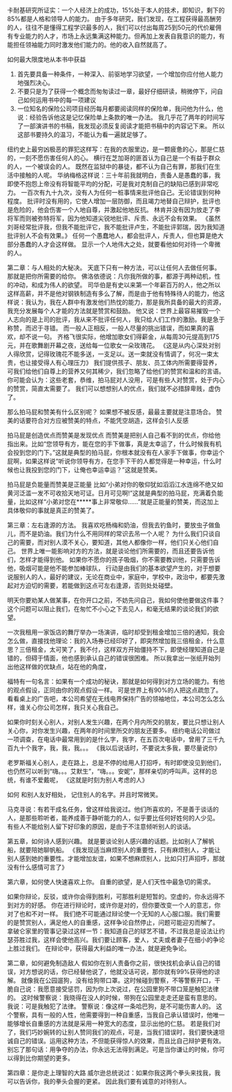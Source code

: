 卡耐基研究所证实：一个人经济上的成功，15%处于本人的技术，即知识，剩下的85%都是人格和领导人的能力。
由于多年研究，我们发现，在工程获得最高酬劳的人，往往不是懂得工程学识最多的人，我们可以付出每周25到50元的代价雇佣有专业能力的人才，市场上永远集满这种能力。但再加上发表自我意识的能力，有能担任领袖能力同时激发他们能力的。他的收入自然就高了。

如何最大限度地从本书中获益
1. 首先要具备一种条件，一种深入、前驱地学习欲望，一个增加你应付他人能力地强烈决心。
2. 不要只是为了获得一个概念而匆匆读过一章，最好仔细研读，稍微停下，问自己如何运用书中的每一项建议
3. 一位知名的保险公司项目经历每月都要阅读同样的保险单，我问他为什么，他说：经验告诉他这是记忆保险单上条款的唯一办法。
我几乎花了两年的时间写了一部演讲书的书稿，我发现必须反复阅读才能把书稿中的内容记下来。
所以这部书要持久的温习，不能认为看一遍就足够了。

纽约史上最穷凶极恶的罪犯这样写：在我的衣服里边，是一颗疲惫的心，那是仁慈的，一刻不愿伤害任何人的心。
横行在芝加哥的匪首认为自己是一个有益于群众的人，一个被误会的人。
既然在监狱中的暴徒，都不认为自己有罪，那我们在生活中接触的人呢。
华纳梅格这样说：三十年前我就明白，责备人是愚蠢的事，我即使不抱怨上帝没有将智能平均的分配，可是我对克制自己的缺陷已感到非常吃力。
一百次有九十九次，没有人为任何一桩事情来批评他自己。无论错误到何种程度。
批评时没有用的，它使人增加一层防御，而且竭力地替自己辩护，批评也是危险的，他会伤害一个人地自尊，并激起他地反抗。
林肯并没有因为放走了李将军而则被弥特将军，因为他知道尖锐地批评、斥责、永远不会有效果。
《虽然刘哥经常批评我，但我不能批评它，我不能批评卢生，不能批评郭瑞，因为我知道批评别人不会有效果。》
任何一个愚蠢地人，都会批评人，斥责人，但也算是绝大部分愚蠢的人才会这样做。
显示一个人地伟大之处，就要看他如何对待一个卑微的人。

第二章：与人相处的大秘决。
天底下只有一种方法，可以让任何人去做任何事。那就是把你所需要的给你。
佛洛依德说：凡你我所做的事，都源于两种动机，性的冲动，和成为伟人的欲望。
司华伯是有史以来第一个年薪百万的人，他之所以这样高薪，并不是他对钢铁制造有多么了解，而是由于他有特殊待人的能力，他这样说：我认为，我在人群中有激发他们热忱的能力，那是我所具备的最大的资源，我充分发展每个人才能的方法就是赞赏和鼓励。
他又说：世界上最容易摧毁一个人志向的是上司的批评，我从来不批评任何人，我只给人们工作的激励。我是急于称赞，而迟于寻错。
而一般人正相反，一般人尽量的挑出错误，而如果真的喜欢，却不说一句。
齐格飞很实际，他增加歌女们得薪金，从每周30元提高到175元，并在歌舞剧开幕之夜，送给每一位歌女一朵玫瑰花。
《这是从内心深处对别人得欣赏，记得玫瑰花不能多送，一支足以。送一束就没有情调了，何况一束太贵，也让接受得人有心理压力》
我们提供孩子、朋友、员工体内所需要得营养，可我们给他们自尊上的营养又何其稀少，我们忽略了给他们的赞赏和温和的言语。你可能会认为：这些老套，恭维，拍马屁对人没用，可是有些人对赞赏，处于内心的赞赏，简直太需要了。
我们可以想想别人的优点，我们就不必措辞卑贱，虚伪了。

那么拍马屁和赞美有什么区别呢？
如果想不被反感，最最主要就是注意场合。
赞美的话要符合对方应被赞美的特点，不能凭空胡造，这样会引人反感

拍马屁是创造优点而赞美是发现优点
而赞美是把别人自己看不到的优点，你给他指出来。比如“您领导有方，能在您的手下做事，真是太幸运了，什么时候我有机会投到您的门下。”这就是典型的拍马屁，你根本就没有在人家手下做事，你幸运个屁啊，如果这样说“听说你领导有方，在您手下干的人都觉得是一种幸运，什么时候也让我投到您的门下，让俺也幸运幸运？”这就是赞美。

拍马屁是负能量而赞美是正能量
比如“小弟对你的敬仰犹如滔滔江水连绵不绝又如黄河泛滥一发不可收拾天地可证。日月可见啊!”这就是典型的拍马屁，充满着负能量，比如这样“小弟对您在*****事上非常敬仰……”就是正能量的赞美，而这加上具体敬仰的事就是真正的赞美了。

第三章：左右逢源的方法。
我喜欢吃杨梅和奶油，但我去钓鱼时，要放虫子做鱼儿，而不是奶油。我们为什么不用同样的常识去吊一个人呢？
为什么我们只谈自己的需要，而对别人漠不关心，要知道，其他人都像你一样，他们只关心他们自己。
世界上唯一能影响对方的方法，就是谈论他们所需要的，而且还要告诉他们，怎样才能得到他。
如果你不愿你的孩子吸烟，你不需要教训他，只需要告诉他，吸烟可能是他不能参加棒球队，
行动是由我们的基本欲望产生的，对于想要说服别人的人，最好的建议，无论在商业中，家庭中，学校中，政治中，都要先激起对方迫切的需要，若能做到这点可左右逢源，否则处处碰壁。

明天你要劝某人做某事，在你开口之前，不妨先问自己，我如何使他要做这件事？这个问题可以阻止我们，在匆忙不小心之下去见人，和毫无结果的谈论我们的欲望。

一次我租用一家饭店的舞厅举办一场演讲，临时却受到租金增加三倍的通知，我会怎么做，直接找他理论：我的入场券已经印好了，即突然增加我三倍租金，什么意思？三倍租金，太可笑了，我不付，这样双方开始僵持不下，即使经理知道自己是错的，但碍于情面，他也感到承认自己的错误很困难。
所以我拿出一张纸开始列出他这样做的优缺点，站在他的角度，

福特有一句名言：如果有一个成功的秘诀，那就是如何得到对方立场的能力。有他的观点假设，正同由你的观点假设一样。
可是世界上有90%的人把这点疏忽了。看看桌上的广告吧，本公司希望在无线电界保持广告的领袖地位，本公司怎么怎么样，谁关心你公司怎样，我只关心我自己。

如果你时刻关心别人，对别人发生兴趣，在两个月内所交的朋友，要比只想让别人关心你，对你发生兴趣，在两年的时间里所交的朋友还要多。
纽约电话公司做过一项调查，在电话中最常用到的是什么字，我字，在五百次电话中，曾用了三千九百九十个我字，我，我，我。。。
《我以后说话时，不要说太多我，要尽量说你》

老罗斯福关心别人，走在路上，总是不停的给用人打招呼，有时即使没见到他们，也仍然可以听到“嗨。。。艾默生”，“嗨。。。安妮”，那样亲切的呼叫声。这样的总统，有谁不爱戴呢，
《这就是时刻为别人考虑的人》

如何 和别人友好相处，
记住别人的名字。并且时常微笑。

马克寻说：有若干成名任务，曾这样给我说过。他们所喜欢的，不是善于谈话的人，是那些聆听者，能养成善于静听能力的人，似乎要比任何好姓何的人少见。
有些人不能给别人留下好印象的原因，是由于不注意倾听别人的谈话。

第五章，如何诗人感到兴趣。
就是要谈论别人感兴趣的话题。比如别人了解帆船，就要陪她聊帆船。
《我发现适当麻烦别人的重要性，只有麻烦别人，才能让别人感到她的重要性。才能增加友谊，如果不想麻烦别人，比如只打声招呼，那就没有什么感情可言了》

第六章，如何使人快速喜欢上你。
自重的欲望，是人们天性中最急切的需求。

如果你辩论，反驳，或许你会得到胜利，可那胜利是短暂的。空虚的，你永远得不到对方的好感。
你在进行辩论时，或许你是对的，但你要改变一个人的意志，你对了也和不对一样。
我们绝不可能通过辩论使一个无知的人心服口服。我们需要的是赞赏别人，满足他人的自重感，这样争论自然停止，问题可能迎刃而解了。
拿破仑家里的管事记录过这样一节：我知道自己的球艺不错，不过我总是设法让约瑟芬胜过我，这样会使他高兴。我们要让顾客，爱人，丈夫或者妻子在细小的争论上胜过我们。
在辩论中，获得最大利益的唯一办法，就是避免争论。

第二章，如何避免制造敌人
假如你在别人责备你之前，很快找机会承认自己的错误，对方想说的话，你已经替他说了，他就没话可说，那你就有99%获得他的谅解。
就像我在公园遛狗，没有给狗带口罩。这时候碰到警察，不等警察开口，干脆自己说：我愿意接受惩罚，因为你上次说过，在公园里狗不带口笼是触犯法律的。
这时候警察说：我晓得在没人的时候，带狗在公园里走走还是蛮有意思的。
我说：可是我触犯了法律。
警察说：像这样一条哈巴狗，是不可能伤害人的。
这个警察，具有一般的人性，他需要得到一种自重感，当我自己承认错误时，他唯一能够增长自重感的方法就是采用一种宽大的态度，显示出他的仁慈。
若是我们对了，我们巧妙婉转的让别人赞同我们的观点，可是，当我们错误时，我们要快速坦诚自己的错误。运用这种方法，不但能获得惊人的效果，而且比自己辩护更有效。
别忘了那句话：用争夺的办法，你永远无法得到满足。可是当你谦让的时候，你可以得到比你期望的更多。

第四章：是你走上理智的大路
威尔逊总统说过：如果你我这两个拳头来找我，我可以告诉你，我的拳头会握的更紧。
因此我们要有诚意的对待别人。


































































































